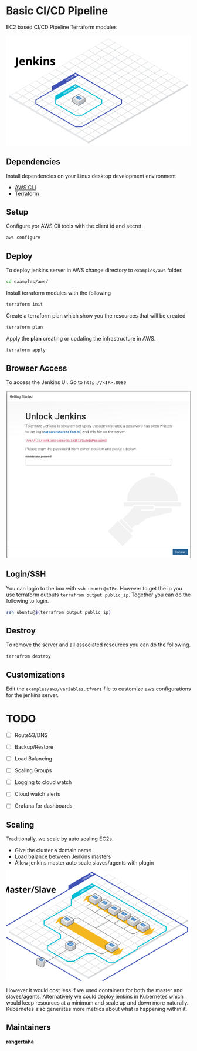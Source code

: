# Basic CI/CD Pipeline

EC2 based CI/CD Pipeline Terraform modules


![Architecture](docs/architecture.png)


## Dependencies

Install dependencies on your Linux desktop development environment 

* [AWS CLI](https://docs.aws.amazon.com/cli/latest/userguide/install-cliv2.html)
* [Terraform](https://www.terraform.io/)


## Setup

Configure yor AWS Cli tools with the client id and secret.
```bash
aws configure
```


## Deploy

To deploy jenkins server in AWS change directory to `examples/aws` folder. 
```bash
cd examples/aws/
```

Install terraform modules with the following
```bash
terraform init
```

Create a terraform plan which show you the resources that will be created
```bash
terraform plan
```

Apply the **plan** creating or updating the infrastructure in AWS.
```bash
terraform apply 
```

## Browser Access

To access the Jenkins UI. Go to `http://<IP>:8080`

![Architecture](docs/results.png)


## Login/SSH

You can login to the box with `ssh ubuntu@<IP>`. However to get the ip you use terraform outputs `terrafrom output public_ip`. 
Together you can do the following to login.

```bash
ssh ubuntu@$(terrafrom output public_ip)
```


## Destroy

To remove the server and all associated resources you can do the following.  
```bash
terrafrom destroy
```
 
## Customizations
Edit the `examples/aws/variables.tfvars` file to customize aws configurations for the jenkins server.
 

# TODO
 * [ ] Route53/DNS
 * [ ] Backup/Restore
 * [ ] Load Balancing
 * [ ] Scaling Groups
 * [ ] Logging to cloud watch
 * [ ] Cloud watch alerts
 * [ ] Grafana for dashboards

 
## Scaling

Traditionally, we scale by auto scaling EC2s. 
* Give the cluster a domain name
* Load balance between Jenkins masters
* Allow jenkins master auto scale slaves/agents with plugin


 ![Architecture](docs/architecture2.png)
 
However it would cost less if we used containers for both the 
master and slaves/agents. Alternatively we could deploy jenkins in
Kubernetes which would keep resources at a minimum and scale 
up and down more naturally. Kubernetes also generates more metrics
about what is happening within it. 



 
## Maintainers

**rangertaha**


